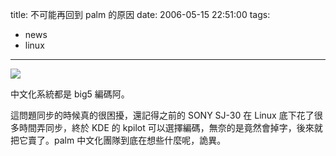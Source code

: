 title: 不可能再回到 palm 的原因
date: 2006-05-15 22:51:00
tags: 
- news
- linux
---

[![](http://static.flickr.com/51/146921311_5406d19458_m.jpg)](http://www.flickr.com/photos/yurenju/146921311/ "photo sharing")

中文化系統都是 big5 編碼阿。

這問題同步的時候真的很困擾，還記得之前的 SONY SJ-30 在 Linux 底下花了很多時間弄同步，終於 KDE 的 kpilot 可以選擇編碼，無奈的是竟然會掉字，後來就把它賣了。palm 中文化團隊到底在想些什麼呢，詭異。